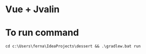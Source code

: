 # Vue + Jvalin 


# To run command

```
cd c:\Users\ferna\IdeaProjects\dessert && .\gradlew.bat run
```